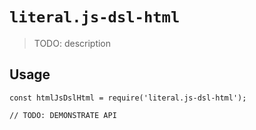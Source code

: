 # `literal.js-dsl-html`

> TODO: description

## Usage

```
const htmlJsDslHtml = require('literal.js-dsl-html');

// TODO: DEMONSTRATE API
```
